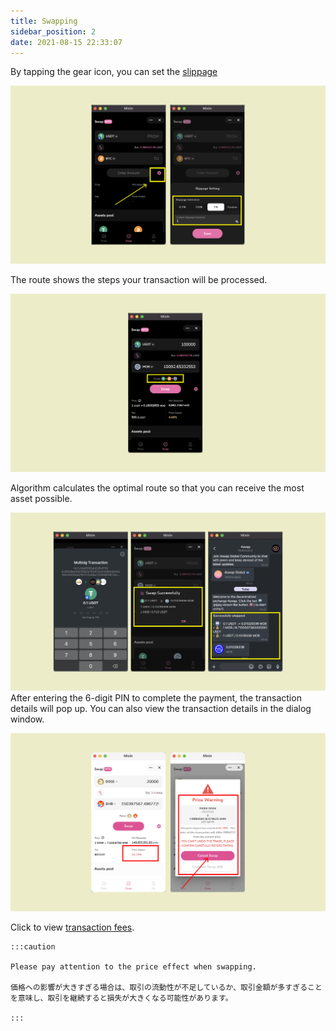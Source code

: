 ```yaml
---
title: Swapping
sidebar_position: 2
date: 2021-08-15 22:33:07
---
```



By tapping the gear icon, you can set the [slippage](https://docs.pando.im/docs/lake/key-concepts/slippage-impernament-loss)

![](../assets/swapping-p1.png)



The route shows the steps your transaction will be processed.

![](../assets/swapping-p2.png)

Algorithm calculates the optimal route so that you can receive the most asset possible.



![](../assets/swapping-p3.png) After entering the 6-digit PIN to complete the payment, the transaction details will pop up. You can also view the transaction details in the dialog window.



![](../assets/swap-p.png)

Click to view [transaction fees](https://docs.pando.im/docs/lake/key-concepts/trading-fee).

````mdx-code-block
:::caution

Please pay attention to the price effect when swapping. 

価格への影響が大きすぎる場合は、取引の流動性が不足しているか、取引金額が多すぎることを意味し、取引を継続すると損失が大きくなる可能性があります。

:::
````